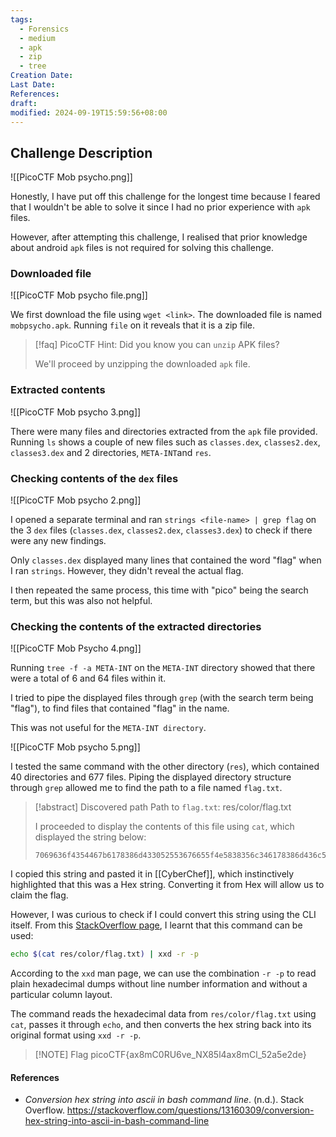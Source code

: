 ```yaml
---
tags:
  - Forensics
  - medium
  - apk
  - zip
  - tree
Creation Date: 
Last Date: 
References: 
draft: 
modified: 2024-09-19T15:59:56+08:00
---
```

## Challenge Description

![[PicoCTF Mob psycho.png]]

Honestly, I have put off this challenge for the longest time because I feared that I wouldn't be able to solve it since I had no prior experience with `apk` files.

However, after attempting this challenge, I realised that prior knowledge about android `apk` files is not required for solving this challenge.

### Downloaded file
![[PicoCTF Mob psycho file.png]]

We first download the file using `wget <link>`. The downloaded file is named `mobpsycho.apk`. Running `file` on it reveals that it is a zip file. 

>[!faq] PicoCTF Hint: Did you know you can `unzip` APK files?
>
>We'll proceed by unzipping the downloaded `apk` file.

### Extracted contents
![[PicoCTF Mob psycho 3.png]]

There were many files and directories extracted from the `apk` file provided. Running `ls` shows a couple of new files such as `classes.dex`, `classes2.dex`, `classes3.dex` and 2 directories, `META-INT`and `res`.

### Checking contents of the `dex` files
![[PicoCTF Mob psycho 2.png]]

I opened a separate terminal and ran `strings <file-name> | grep flag` on the 3 `dex` files (`classes.dex`, `classes2.dex`, `classes3.dex`) to check if there were any new findings.

Only `classes.dex` displayed many lines that contained the word "flag" when I ran `strings`. However, they didn't reveal the actual flag.

I then repeated the same process, this time with "pico" being the search term, but this was also not helpful.

### Checking the contents of the extracted directories
![[PicoCTF Mob Psycho 4.png]]

Running `tree -f -a META-INT` on the `META-INT` directory showed that there were a total of 6 and 64 files within it. 

I tried to pipe the displayed files through `grep` (with the search term being "flag"), to find files that contained "flag" in the name.

This was not useful for the `META-INT directory`.

![[PicoCTF Mob psycho 5.png]]

I tested the same command with the other directory (`res`), which contained 40 directories and 677 files. Piping the displayed directory structure through `grep` allowed me to find the path to a file named `flag.txt`. 

>[!abstract] Discovered path
>Path to `flag.txt`: res/color/flag.txt
>
>I proceeded to display the contents of this file using `cat`, which displayed the string below: 
>
>```
>7069636f4354467b6178386d433052553676655f4e5838356c346178386d436c5f35326135653264657d
>```

I copied this string and pasted it in [[CyberChef]], which instinctively highlighted that this was a Hex string. Converting it from Hex will allow us to claim the flag.

However, I was curious to check if I could convert this string using the CLI itself. From this [StackOverflow page](https://stackoverflow.com/questions/13160309/conversion-hex-string-into-ascii-in-bash-command-line), I learnt that this command can be used:

```bash
echo $(cat res/color/flag.txt) | xxd -r -p
```

According to the `xxd` man page, we can use the combination `-r -p` to read plain hexadecimal dumps without line number information and without a particular column layout.

The command reads the hexadecimal data from `res/color/flag.txt` using `cat`, passes it through `echo`, and then converts the hex string back into its original format using `xxd -r -p`.

> [!NOTE] Flag
> picoCTF{ax8mC0RU6ve_NX85l4ax8mCl_52a5e2de}

#### References
- _Conversion hex string into ascii in bash command line_. (n.d.). Stack Overflow. https://stackoverflow.com/questions/13160309/conversion-hex-string-into-ascii-in-bash-command-line